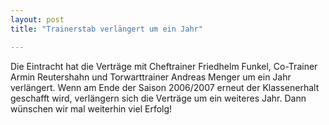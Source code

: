 ```yaml
---
layout: post
title: "Trainerstab verlängert um ein Jahr"

---
```


Die Eintracht hat die Verträge mit Cheftrainer Friedhelm Funkel, Co-Trainer Armin Reutershahn und Torwarttrainer Andreas Menger um ein Jahr verlängert. Wenn am Ende der Saison 2006/2007 erneut der Klassenerhalt geschafft wird, verlängern sich die Verträge um ein weiteres Jahr. Dann wünschen wir mal weiterhin viel Erfolg!


